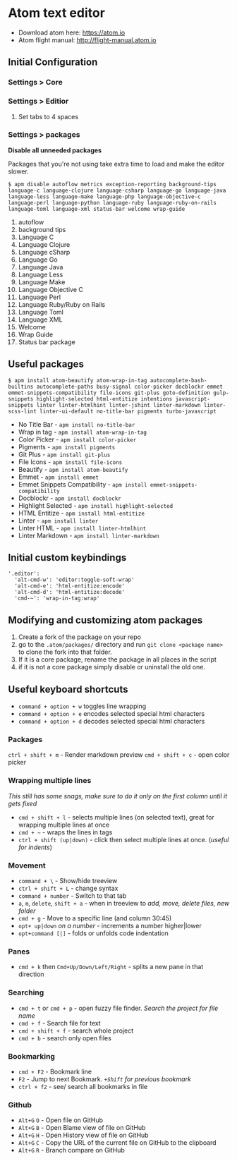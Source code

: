 # Atom text editor

*   Download atom here: <https://atom.io>
*   Atom flight manual: <http://flight-manual.atom.io>


## Initial Configuration

### Settings > Core

### Settings > Editior

1.  Set tabs to 4 spaces

### Settings > packages

**Disable all unneeded packages**

Packages that you're not using take extra time to load and make the editor slower.

```
$ apm disable autoflow metrics exception-reporting background-tips language-c language-clojure language-csharp language-go language-java language-less language-make language-php language-objective-c language-perl language-python language-ruby language-ruby-on-rails language-toml language-xml status-bar welcome wrap-guide
```

1.  autoflow
2.  background tips
3.  Language C
4.  Language Clojure
5.  Language cSharp
6.  Language Go
7.  Language Java
8.  Language Less
9.  Language Make
10. Language Objective C
11. Language Perl
12. Language Ruby/Ruby on Rails
13. Language Toml
14. Language XML
15. Welcome
16. Wrap Guide
17. Status bar package


## Useful packages

```
$ apm install atom-beautify atom-wrap-in-tag autocomplete-bash-builtins autocomplete-paths busy-signal color-picker docblockr emmet emmet-snippets-compatibility file-icons git-plus goto-definition gulp-snippets highlight-selected html-entitize intentions javascript-snippets linter linter-htmlhint linter-jshint linter-markdown linter-scss-lint linter-ui-default no-title-bar pigments turbo-javascript
```

*   No Title Bar - `apm install no-title-bar`
*   Wrap in tag - `apm install atom-wrap-in-tag`
*   Color Picker - `apm install color-picker`
*   Pigments - `apm install pigments`
*   Git Plus - `apm install git-plus`
*   File Icons - `apm install file-icons`
*   Beautify - `apm install atom-beautify`
*   Emmet - `apm install emmet`
*   Emmet Snippets Compatibility - `apm install emmet-snippets-compatibility`
*   Docblockr - `apm install docblockr`
*   Highlight Selected - `apm install highlight-selected`
*   HTML Entitize - `apm install html-entitize`
*   Linter - `apm install linter`
*   Linter HTML - `apm install linter-htmlhint`
*   Linter Markdown - `apm install linter-markdown`


## Initial custom keybindings

```
'.editor':
  'alt-cmd-w': 'editor:toggle-soft-wrap'
  'alt-cmd-e': 'html-entitize:encode'
  'alt-cmd-d': 'html-entitize:decode'
  'cmd-~': 'wrap-in-tag:wrap'
```

## Modifying and customizing atom packages

1.  Create a fork of the package on your repo
2.  go to the `.atom/packages/` directory and run `git clone <package name>` to clone the fork into that folder.
3.  If it is a core package, rename the package in all places in the script
4.  if it is not a core package simply disable or uninstall the old one.

## Useful keyboard shortcuts

* `command + option + w` toggles line wrapping
* `command + option + e` encodes selected special html characters
* `command + option + d` decodes selected special html characters

### Packages

`ctrl + shift + m` - Render markdown preview
`cmd + shift + c` - open color picker

### Wrapping multiple lines

*This still has some snags, make sure to do it only on the first column until it gets fixed*

*  `cmd + shift + l` - selects multiple lines (on selected text), great for wrapping multiple lines at once
*  `cmd + ~` - wraps the lines in tags
*  `ctrl + shift (up|down)` - click then select multiple lines at once. (*useful for indents*)

### Movement

*   `command + \` - Show/hide treeview
*   `ctrl + shift + L` - change syntax
*   `command + number` - Switch to that tab
*   `a`, `m`, `delete`, `shift + a` - when in treeview to *add, move, delete files, new folder*
*   `cmd + g` - Move to a specific line (and column 30:45)
*   `opt+ up|down` *on a number* - increments a number higher|lower
*   `opt+command [|]` - folds or unfolds code indentation

### Panes

*   `cmd + k` then `Cmd+Up/Down/Left/Right` - splits a new pane in that direction

### Searching

*   `cmd + t` or `cmd + p` - open fuzzy file finder. *Search the project for file name*
*   `cmd + f` - Search file for text
*   `cmd + shift + f` - search whole project
*   `cmd + b` - search only open files

### Bookmarking

*   `cmd + F2` - Bookmark line
*   `F2` - Jump to next Bookmark. *`+Shift` for previous bookmark*
*   `ctrl + f2` - see/ search all bookmarks in file

### Github

*   `Alt+G` `O` - Open file on GitHub
*   `Alt+G` `B` - Open Blame view of file on GitHub
*   `Alt+G` `H` - Open History view of file on GitHub
*   `Alt+G` `C` - Copy the URL of the current file on GitHub to the clipboard
*   `Alt+G` `R` - Branch compare on GitHub
